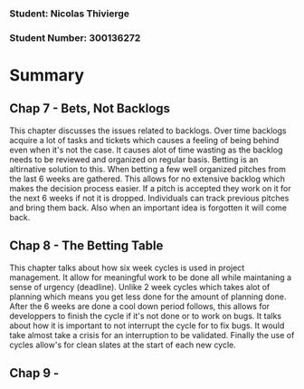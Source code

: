 ### Student: Nicolas Thivierge
### Student Number: 300136272

# Summary

## Chap 7 - Bets, Not Backlogs

This chapter discusses the issues related to backlogs. Over time backlogs acquire a lot of tasks and tickets which causes a feeling of being behind even when it's not the case. It causes alot of time wasting as the backlog needs to be reviewed and organized on regular basis. Betting is an altirnative solution to this. When betting a few well organized pitches from the last 6 weeks are gathered. This allows for no extensive backlog which makes the decision process easier. If a pitch is accepted they work on it for the next 6 weeks if not it is dropped. Individuals can track previous pitches and bring them back. Also when an important idea is forgotten it will come back.

## Chap 8 - The Betting Table 

This chapter talks about how six week cycles is used in project management. It allow for meaningful work to be done all while maintaning a sense of urgency (deadline). Unlike 2 week cycles which takes alot of planning which means you get less done for the amount of planning done. After the 6 weeks are done a cool down period follows, this allows for developpers to finish the cycle if it's not done or to work on bugs. It talks about how it is important to not interrupt the cycle for to fix bugs. It would take almost take a crisis for an interruption to be validated. Finally the use of cycles allow's for clean slates at the start of each new cycle.



## Chap 9 -
